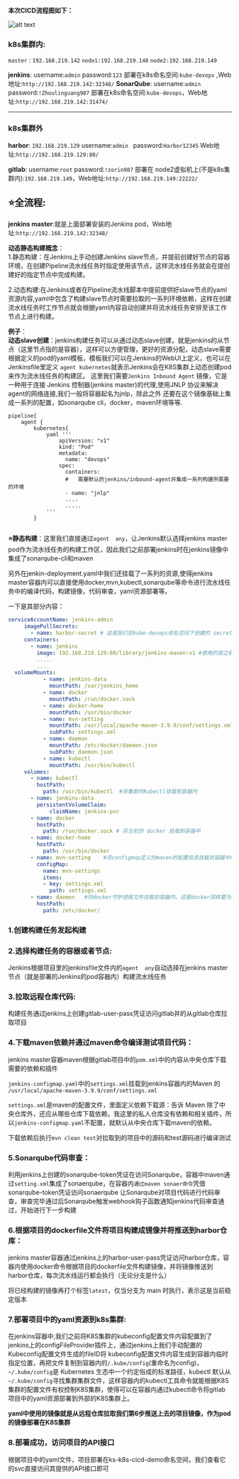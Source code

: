 **本次CICD流程图如下：**

![alt text](图片/image.png)

### k8s集群内:
`master：192.168.219.142`
`node1:192.168.219.148`
`node2:192.168.219.149`

**jenkins**:
username:`admin`
password:`123`
部署在k8s命名空间:`kube-devops` ,Web地址:`http://192.168.219.142:32348/`
**SonarQube**:
username:`admin`
password:`!Zhoulinguang987`
部署在k8s命名空间:`kube-devops`，Web地址:`http://192.168.219.142:31474/`

---------
### k8s集群外
**harbor**:
`192.168.219.129`
username:`admin `
password:`Harbor12345`
Web地址:`http://192.168.219.129:80/`


**gitlab**:
username:`root`
password:`!zorin987`
部署在 node2虚拟机上(不是k8s集群内):`192.168.219.149`，Web地址:`http://192.168.219.149:22222/`


## ⭐全流程:
**jenkins master**:就是上面部署安装的Jenkins pod，Web地址:`http://192.168.219.142:32348/`

**动态静态构建概念**：  
1.静态构建：在Jenkins上手动创建Jenkins slave节点，并提前创建好节点的容器环境，在创建Pipeline流水线任务时指定使用该节点，这样流水线任务就会在提创建好的指定节点中完成构建。  

2.动态构建:在Jenkins或者在Pipeline流水线脚本中提前提供好slave节点的yaml资源内容,yaml中包含了构建slave节点时需要拉取的一系列环境依赖，这样在创建流水线任务时工作节点就会根据yaml内容自动创建并将流水线任务安排至该工作节点上进行构建。  

**例子**：  
**动态slave创建**：jenkins构建任务可以从通过动态slave创建，就是jenkins的从节点（这里节点指的是容器），这样可以方便管理，更好的资源分配，动态slave需要根据定义的pod的yaml模板，模板我们可以在Jenkins的WebUI上定义，也可以在Jenkinsfile里定义 `agent kubernetes`就表示Jenkins会在K8S集群上动态创建pod来作为流水线任务的构建区。 这里我们需要`Jenkins Inbound Agent` 镜像，它是一种用于连接 Jenkins 控制器(jenkins master)的代理,使用JNLP 协议来解决agent的网络连接,我们一般将容器起名为jnlp，除此之外 还要在这个镜像基础上集成一系列的配置，如sonarqube cli，docker，maven环境等等.
```
pipeline{
    agent {
        kubernetes{
            yaml '''
                apiVersion: "v1"
                kind: "Pod"
                metadata:
                  name: "devops"
                spec:
                  containers:
                  #   需要默认的jenkins/inbound-agent并集成一系列构建所需要的环境 
                  - name: "jnlp"
                  ....
                  .....
            '''
        }


```
**⭐静态构建**：这里我们直接通过`agent  any`，让Jenkins默认选择jenkins master pod作为流水线任务的构建工作区，因此我们之前部署jenkins时在jenkins镜像中集成了sonarqube-cli和maven

另外在jenkin-deployment.yaml中我们还挂载了一系列的资源,使得jenkins master容器内可以直接使用docker,mvn,kubectl,sonarqube等命令进行流水线任务中的编译代码，构建镜像，代码审查，yaml资源部署等。

一下是其部分内容：
 ```yaml
 serviceAccountName: jenkins-admin
      imagePullSecrets: 
        - name: harbor-secret # 这是我们在kube-devops命名空间下创建的 secret，用于下面拉取镜像时登录harbor仓库
      containers:
        - name: jenkins
          image: 192.168.219.129:80/library/jenkins-maven:v1 #使用的是之前自己构建的集成了sonarqube-cli和maven的Jenkins镜像
          .....
          ....
   volumeMounts:
            - name: jenkins-data
              mountPath: /var/jenkins_home
            - name: docker
              mountPath: /run/docker.sock
            - name: docker-home
              mountPath: /usr/bin/docker
            - name: mvn-setting
              mountPath: /usr/local/apache-maven-3.9.9/conf/settings.xml
              subPath: settings.xml
            - name: daemon
              mountPath: /etc/docker/daemon.json
              subPath: daemon.json
            - name: kubectl
              mountPath: /usr/bin/kubectl
      volumes:
        - name: kubectl
          hostPath:
            path: /usr/bin/kubectl  #将集群的kubectl挂载到容器内
        - name: jenkins-data
          persistentVolumeClaim:
              claimName: jenkins-pvc
        - name: docker
          hostPath:
            path: /run/docker.sock # 将主机的 docker 挂载到容器中
        - name: docker-home
          hostPath:
            path: /usr/bin/docker
        - name: mvn-setting    #将configmap定义的maven的配置信息挂载到容器中的maven环境下
          configMap:
            name: mvn-settings
            items:
            - key: settings.xml
              path: settings.xml
        - name: daemon   #将docker守护进程文件挂载到容器内，这里docker同样要为harbor仓库进行http配置，如果外部已经配置那就可以了
          hostPath: 
            path: /etc/docker/
 ```


### **1.创建构建任务发起构建**

###  **2.选择构建任务的容器或者节点**:
Jenkins根据项目里的jenkinsfile文件内的`agent  any`自动选择在jenkins master节点（就是部署的Jenkins的pod容器内）构建流水线任务

### **3.拉取远程仓库代码**:
构建任务通过jenkins上创建gitlab-user-pass凭证访问gitlab并的从gitlab仓库拉取项目

### **4.下载maven依赖并通过maven命令编译测试项目代码**：
jenkins master容器maven根据gitlab项目中的`pom.xml`中的内容从中央仓库下载需要的依赖和插件

`jenkins-configmap.yaml`中的`settings.xml`挂载到jenkins容器内的Maven 的 `/usr/local/apache-maven-3.9.9/conf/settings.xml`

 `settings.xml`是maven的配置文件，里面定义依赖下载源：告诉 Maven 除了中央仓库外，还应从哪些仓库下载依赖。我这里的私人仓库没有依赖和相关插件，所以`jenkins-configmap.yaml`不配置，就默认从中央仓库下载maven的依赖。

下载依赖后执行`mvn clean test`对拉取到的项目中的源码和test源码进行编译测试

### **5.Sonarqube代码审查**：
利用jenkins上创建的sonarqube-token凭证在访问Sonarqube，容器中maven通过`setting.xml`集成了sonaerqube，在容器内`通过maven sonaer命令`凭借sonarqube-token凭证访问sonaerqube
让Sonarqube对项目代码进行代码审查，审查完毕通过后Sonarqube触发webhook钩子函数通知jenkins代码审查通过，开始进行下一步构建

### **6.根据项目的dockerfile文件将项目构建成镜像并将推送到harbor仓库**：
jenkins master容器通过jenkins上的harbor-user-pass凭证访问harbor仓库，容器内使用docker命令根据项目的dockerfile文件构建镜像，并将镜像推送到harbor仓库，每次流水线运行都会执行（无论分支是什么）

将已经构建的镜像再打个标签`latest`，仅当分支为 main 时执行，表示这是当前稳定版本

### **7.部署项目中的yaml资源到k8s集群**:

在jenkins容器中,我们之前将K8S集群的kubeconfig配置文件内容配置到了jenkins上的configFileProvider插件上，通过jenkins上我们手动配置的Kubeconfig配置文件生成的fileID将
kubeconfig配置文件内容生成到容器内临时指定位置，再把文件复制到容器内的`/.kube/config`(重命名为config)，
`~/.kube/config`是 Kubernetes 生态中一个约定俗成的标准路径，kubectl 默认从 `~/.kube/config`寻找集群集群文件，这样容器内的kubectl工具命令就能根据K8S集群的配置文件有权控制K8S集群，使得可以在容器内通过kubectl命令将gitlab项目中的yaml资源部署到外部的K8S集群上。

**yaml中使用的镜像就是从远程仓库拉取我们第6步推送上去的项目镜像，作为pod的镜像部署在K8S集群**

### **8.部署成功，访问项目的API接口**
根据项目中的yaml文件，项目部署在ks-k8s-cicd-demo命名空间，我们查看它的svc直接访问其提供的API接口即可


